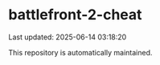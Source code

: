 # battlefront-2-cheat

Last updated: 2025-06-14 03:18:20

This repository is automatically maintained.
